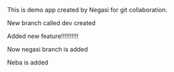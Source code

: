 This is demo app created by Negasi for git collaboration.

New branch called dev created

Added new feature!!!!!!!!!!

Now negasi branch is added

Neba is added
